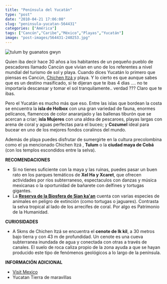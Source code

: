 ```yaml
---
title: "Península del Yucatán"
type: "post"
date: "2010-04-21 17:06:00"
slug: "peninsula-yucatan-564431"
categories: ["América"]
tags: ["Cancún","Caribe","México","Playas","Yucatán"]
image: "post-images/564431-240253.jpg"
---
```


![tulum by guanatos gwyn](post-images/564431-240253.jpg "tulum by guanatos gwyn")

Quien iba decir hace 30 años a los habitantes de un pequeño pueblo de pescadores llamado Cancún que vivian en uno de los referentes a nivel mundial del turismo de sol y playa. Cuando dices Yucatán lo primero que piensas es Cancún, [Chichen Itzá ](http://www.missviajes.com/chichen-itza-231709)y playa. Y lo cierto es que aunque sabes que es un destino masificado, si te dijeran que te ibas 4 dias .... no te importaría descansar y tomar el sol tranquilamente.. verdad ??? Claro que te ibas.

[](/wp-content/uploads/2010/04/564431-240254.jpg)Pero el Yucatán es mucho más que eso. Entre las islas que bordean la costa se encuentra la **isla de Holbox** con una gran variedad de fauna, enormes pelícanos, flamencos de color anaranjado y las ballenas tiburón que se acercan a criar; **isla Mujeres** con una aldea de pescaroes, playas largas con arena de coral y aguas perfectas para el buceo; y **Cozumel** ideal para bucear en uno de los mejores fondos coralinos del mundo.

Además de playa puedes disfrutar de sumergirte en la cultura precolombina como el ya mencionado Chichen Itzá , **Tulum** o la **ciudad maya de Cobá** (con los templos escondidos entre la selva).

**RECOMENDACIONES**

- Si no tienes suficiente con la maya y las ruinas, puedes pasar un buen rato en los parques temáticos de **Xel Ha y Xcaret**, que ofrecen actividades por ríos subterraneso, espectaculos con danzas y música mexicanas o la oportunidad de bañarete con delfines y tortugas gigantes.
- La **[Reserva de la Biosfera de Sian ka'an](http://www.cesiak.org/indexe.htm)** cuenta con varias especies de animales en peligro de extinción (como tortugas o jaguares). Contrasta la selva tropical al lado de los arrecifes de coral. Por algo es Patrimonio de la Humanidad.

**CURIOSIDADES**

- A 5kms de Chichen Itzá se encuentra el **cenote de Ik kil**, a 30 metros bajo tierra y con 43 m de profundidad. Un cenote es una cueva subterranea inundada de agua y conectada con otras a través de canales. El suelo de roca caliza propio de la zona ayuda a que se hayan producido este tipo de fenómenos geológicos a lo largo de la península.

**INFORMACIÓN ADICIONAL**

- [Visit Mexico](http://www.visitmexico.com)
- Yucatan Tierra de maravillas